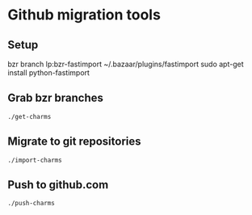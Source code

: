 # Github migration tools

## Setup

bzr branch lp:bzr-fastimport ~/.bazaar/plugins/fastimport
sudo apt-get install python-fastimport

## Grab bzr branches

```
./get-charms
```

## Migrate to git repositories

```
./import-charms
```

## Push to github.com

```
./push-charms
```
